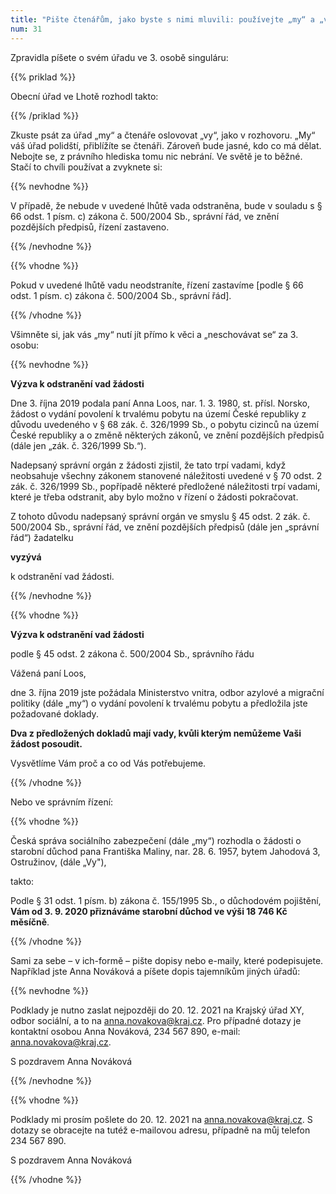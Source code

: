 ```yaml
---
title: "Pište čtenářům, jako byste s nimi mluvili: používejte „my“ a „vy“"
num: 31
---
```

Zpravidla píšete o svém úřadu ve 3. osobě singuláru:

{{% priklad %}}

Obecní úřad ve Lhotě rozhodl takto:

{{% /priklad %}}

Zkuste psát za úřad „my“ a čtenáře oslovovat „vy“, jako v rozhovoru. „My“ váš úřad polidští, přiblížíte se čtenáři. Zároveň bude jasné, kdo co má dělat. Nebojte se, z právního hlediska tomu nic nebrání. Ve světě je to běžné. Stačí to chvíli používat a zvyknete si:

{{% nevhodne %}}

V případě, že nebude v uvedené lhůtě vada odstraněna, bude v souladu s § 66 odst. 1 písm. c) zákona č. 500/2004 Sb., správní řád, ve znění pozdějších předpisů, řízení zastaveno.

{{% /nevhodne %}}

{{% vhodne %}}

Pokud v uvedené lhůtě vadu neodstraníte, řízení zastavíme \[podle § 66 odst. 1 písm. c) zákona č. 500/2004 Sb., správní řád].

{{% /vhodne %}}

Všimněte si, jak vás „my“ nutí jít přímo k věci a „neschovávat se“ za 3. osobu:

{{% nevhodne %}}

**Výzva k odstranění vad žádosti**

Dne 3. října 2019 podala paní Anna Loos, nar. 1. 3. 1980, st. přísl. Norsko, žádost o vydání povolení k trvalému pobytu na území České republiky z důvodu uvedeného v § 68 zák. č. 326/1999 Sb., o pobytu cizinců na území České republiky a o změně některých zákonů, ve znění pozdějších předpisů (dále jen „zák. č. 326/1999 Sb.“).

Nadepsaný správní orgán z žádosti zjistil, že tato trpí vadami, když neobsahuje všechny zákonem stanovené náležitosti uvedené v § 70 odst. 2 zák. č. 326/1999 Sb., popřípadě některé předložené náležitosti trpí vadami, které je třeba odstranit, aby bylo možno v řízení o žádosti pokračovat.

Z tohoto důvodu nadepsaný správní orgán ve smyslu § 45 odst. 2 zák. č. 500/2004 Sb., správní řád, ve znění pozdějších předpisů (dále jen „správní řád“) žadatelku

**vyzývá**

k odstranění vad žádosti.

{{% /nevhodne %}}

{{% vhodne %}}

**Výzva k odstranění vad žádosti**

podle § 45 odst. 2 zákona č. 500/2004 Sb., správního řádu

Vážená paní Loos,

dne 3. října 2019 jste požádala Ministerstvo vnitra, odbor azylové a migrační politiky (dále „my“) o vydání povolení k trvalému pobytu a předložila jste požadované doklady.

**Dva z předložených dokladů mají vady, kvůli kterým nemůžeme Vaši žádost posoudit.**

Vysvětlíme Vám proč a co od Vás potřebujeme.

{{% /vhodne %}}

Nebo ve správním řízení:

{{% vhodne %}}

Česká správa sociálního zabezpečení (dále „my“) rozhodla o žádosti o starobní důchod pana Františka Maliny, nar. 28. 6. 1957, bytem Jahodová 3, Ostružinov, (dále „Vy"),

takto:

Podle § 31 odst. 1 písm. b) zákona č. 155/1995 Sb., o důchodovém pojištění, **Vám od 3. 9. 2020 přiznáváme starobní důchod ve výši 18 746 Kč měsíčně**.

{{% /vhodne %}}

Sami za sebe – v ich-formě – pište dopisy nebo e-maily, které podepisujete. Například jste Anna Nováková a píšete dopis tajemníkům jiných úřadů:

{{% nevhodne %}}

Podklady je nutno zaslat nejpozději do 20. 12. 2021 na Krajský úřad XY, odbor sociální, a to na anna.novakova@kraj.cz. Pro případné dotazy je kontaktní osobou Anna Nováková, 234 567 890, e-mail: anna.novakova@kraj.cz.

S pozdravem Anna Nováková

{{% /nevhodne %}}

{{% vhodne %}}

Podklady mi prosím pošlete do 20. 12. 2021 na anna.novakova@kraj.cz. S dotazy se obracejte na tutéž e-mailovou adresu, případně na můj telefon 234 567 890.

S pozdravem Anna Nováková

{{% /vhodne %}}
